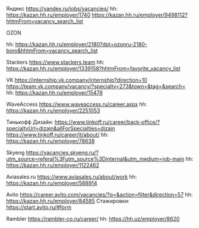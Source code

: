 Яндекс
https://yandex.ru/jobs/vacancies/
hh: https://kazan.hh.ru/employer/1740
https://kazan.hh.ru/employer/9498112?hhtmFrom=vacancy_search_list

OZON

hh: https://kazan.hh.ru/employer/2180?dpt=ozonru-2180-boro&hhtmFrom=vacancy_search_list

Stackers 
https://www.stackers.team
hh: https://kazan.hh.ru/employer/1339158?hhtmFrom=favorite_vacancy_list

VK
https://internship.vk.company/internship?direction=10
https://team.vk.company/vacancy/?specialty=273&town=&tag=&search=
hh: https://kazan.hh.ru/employer/15478

WaveAccess
https://www.waveaccess.ru/career.aspx
hh: https://kazan.hh.ru/employer/2251053

Тинькофф
Дизайн: https://www.tinkoff.ru/career/back-office/?specialtyUrl=dizajn&allForSpecialties=dizajn
https://www.tinkoff.ru/career/it/about/
hh: https://kazan.hh.ru/employer/78638

Skyeng
https://vacancies.skyeng.ru/?utm_source=referal%3Futm_source%3Dinternal&utm_medium=job-main
hh: https://kazan.hh.ru/employer/1122462

Aviasales.ru
https://www.aviasales.ru/about/work
hh: https://kazan.hh.ru/employer/588914

Avito
https://career.avito.com/vacancies/?q=&action=filter&direction=57
hh: https://kazan.hh.ru/employer/84585
Стажировки: https://start.avito.ru/#form

Rambler
https://rambler-co.ru/career/
hh: https://hh.uz/employer/8620
